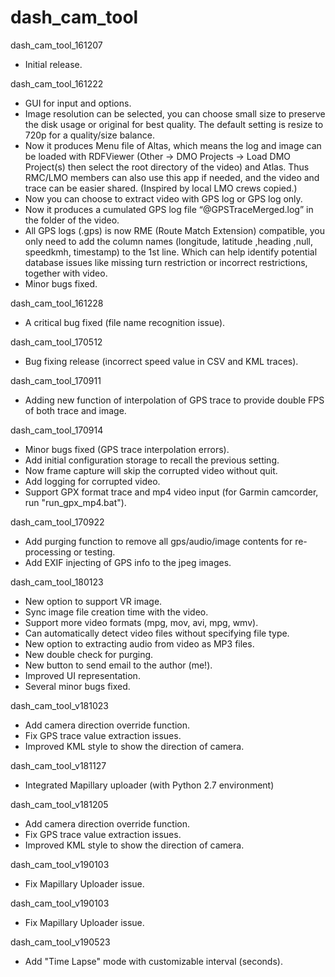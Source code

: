 # dash_cam_tool

dash_cam_tool_161207
* Initial release.

dash_cam_tool_161222
* GUI for input and options.
* Image resolution can be selected, you can choose small size to preserve the disk usage or original for best quality. The default setting is resize to 720p for a quality/size balance.
* Now it produces Menu file of Altas, which means the log and image can be loaded with RDFViewer (Other -> DMO Projects -> Load DMO Project(s) then select the root directory of the video) and Atlas. Thus RMC/LMO members can also use this app if needed, and the video and trace can be easier shared. (Inspired by local LMO crews copied.)
* Now you can choose to extract video with GPS log or GPS log only.
* Now it produces a cumulated GPS log file “@GPSTraceMerged.log” in the folder of the video.
* All GPS logs (.gps) is now RME (Route Match Extension) compatible, you only need to add the column names (longitude, latitude ,heading ,null, speedkmh, timestamp) to the 1st line. Which can help identify potential database issues like missing turn restriction or incorrect restrictions, together with video.
* Minor bugs fixed.

dash_cam_tool_161228
* A critical bug fixed (file name recognition issue).

dash_cam_tool_170512
* Bug fixing release (incorrect speed value in CSV and KML traces).

dash_cam_tool_170911
* Adding new function of interpolation of GPS trace to provide double FPS of both trace and image.

dash_cam_tool_170914
* Minor bugs fixed (GPS trace interpolation errors).
* Add initial configuration storage to recall the previous setting.
* Now frame capture will skip the corrupted video without quit.
* Add logging for corrupted video.
* Support GPX format trace and mp4 video input (for Garmin camcorder, run "run_gpx_mp4.bat").

dash_cam_tool_170922
* Add purging function to remove all gps/audio/image contents for re-processing or testing.
* Add EXIF injecting of GPS info to the jpeg images.

dash_cam_tool_180123
* New option to support VR image.
* Sync image file creation time with the video.
* Support more video formats (mpg, mov, avi, mpg, wmv).
* Can automatically detect video files without specifying file type.
* New option to extracting audio from video as MP3 files.
* New double check for purging.
* New button to send email to the author (me!).
* Improved UI representation.
* Several minor bugs fixed.

dash_cam_tool_v181023
* Add camera direction override function.
* Fix GPS trace value extraction issues.
* Improved KML style to show the direction of camera.

dash_cam_tool_v181127
* Integrated Mapillary uploader (with Python 2.7 environment)

dash_cam_tool_v181205
*  Add camera direction override function.
*  Fix GPS trace value extraction issues.
*  Improved KML style to show the direction of camera.

dash_cam_tool_v190103
*  Fix Mapillary Uploader issue.

dash_cam_tool_v190103
*  Fix Mapillary Uploader issue.

dash_cam_tool_v190523
*  Add "Time Lapse" mode with customizable interval (seconds).

